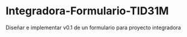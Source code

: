 # Integradora-Formulario-TID31M
Diseñar e implementar v0.1 de un formulario para proyecto integradora
